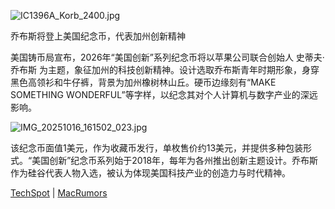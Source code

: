 ![IC1396A_Korb_2400.jpg](https://msn.qzz.io/file/1760600415042_IC1396A_Korb_2400.jpg)

乔布斯将登上美国纪念币，代表加州创新精神

美国铸币局宣布，2026年“美国创新”系列纪念币将以苹果公司联合创始人 史蒂夫·乔布斯 为主题，象征加州的科技创新精神。设计选取乔布斯青年时期形象，身穿黑色高领衫和牛仔裤，背景为加州橡树林山丘。硬币边缘刻有“MAKE SOMETHING WONDERFUL”等字样，以纪念其对个人计算机与数字产业的深远影响。


![IMG_20251016_161502_023.jpg](https://msn.qzz.io/file/1760602577316_IMG_20251016_161502_023.jpg)

该纪念币面值1美元，作为收藏币发行，单枚售价约13美元，并提供多种包装形式。“美国创新”纪念币系列始于2018年，每年为各州推出创新主题设计。乔布斯作为硅谷代表人物入选，被认为体现美国科技产业的创造力与时代精神。

[TechSpot](https://www.techspot.com/news/109881-steve-jobs-appear-new-commemorative-1-coin-next.html) | [MacRumors](https://www.macrumors.com/2025/10/15/steve-jobs-coin-design/)

